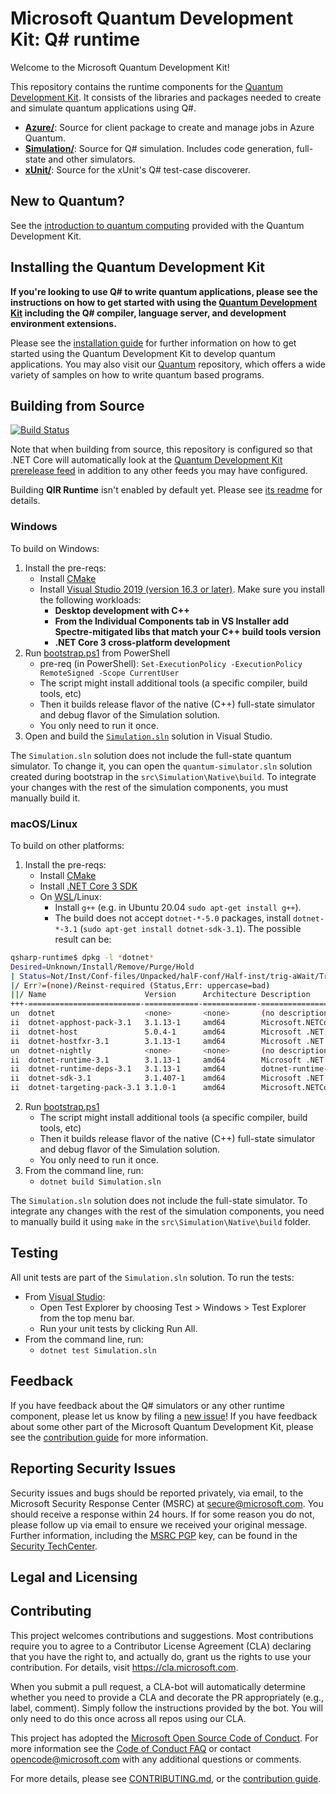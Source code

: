 # Microsoft Quantum Development Kit: Q# runtime #

Welcome to the Microsoft Quantum Development Kit!

This repository contains the runtime components for the [Quantum Development Kit](https://docs.microsoft.com/azure/quantum/).
It consists of the libraries and packages needed to create and simulate quantum applications using Q#.

- **[Azure/](./src/Azure/)**: Source for client package to create and manage jobs in Azure Quantum.
- **[Simulation/](./src/Simulation/)**: Source for Q# simulation. Includes code generation, full-state and other simulators.
- **[xUnit/](./src/Xunit/)**: Source for the xUnit's Q# test-case discoverer.

## New to Quantum? ##

See the [introduction to quantum computing](https://docs.microsoft.com/azure/quantum/concepts-overview) provided with the Quantum Development Kit.


## Installing the Quantum Development Kit

**If you're looking to use Q# to write quantum applications, please see the instructions on how to get started with using the [Quantum Development Kit](https://docs.microsoft.com/azure/quantum/install-overview-qdk) including the Q# compiler, language server, and development environment extensions.**

Please see the [installation guide](https://docs.microsoft.com/azure/quantum/install-overview-qdk) for further information on how to get started using the Quantum Development Kit to develop quantum applications.
You may also visit our [Quantum](https://github.com/microsoft/quantum) repository, which offers a wide variety of samples on how to write quantum based programs.


## Building from Source ##

[![Build Status](https://dev.azure.com/ms-quantum-public/Microsoft%20Quantum%20(public)/_apis/build/status/microsoft.qsharp-runtime?branchName=main)](https://dev.azure.com/ms-quantum-public/Microsoft%20Quantum%20(public)/_build/latest?definitionId=15&branchName=main)

Note that when building from source, this repository is configured so that .NET Core will automatically look at the [Quantum Development Kit prerelease feed](https://dev.azure.com/ms-quantum-public/Microsoft%20Quantum%20(public)/_packaging?_a=feed&feed=alpha) in addition to any other feeds you may have configured.

Building **QIR Runtime** isn't enabled by default yet. Please see [its readme](./src/Qir/Runtime/README.md) for details.

### Windows ###

To build on Windows:

1. Install the pre-reqs:
    * Install [CMake](https://cmake.org/install/)
    * Install [Visual Studio 2019 (version 16.3 or later)](https://visualstudio.microsoft.com/downloads/). Make sure you install the following workloads:
        * **Desktop development with C++**
        * **From the Individual Components tab in VS Installer add Spectre-mitigated libs that match your C++ build tools version**
        * **.NET Core 3 cross-platform development**
2. Run [bootstrap.ps1](bootstrap.ps1) from PowerShell
    * pre-req (in PowerShell): `Set-ExecutionPolicy -ExecutionPolicy RemoteSigned -Scope CurrentUser`
    * The script might install additional tools (a specific compiler, build tools, etc)
    * Then it builds release flavor of the native (C++) full-state simulator and debug flavor of the Simulation solution.
    * You only need to run it once.
3. Open and build the [`Simulation.sln`](./Simulation.sln) solution in Visual Studio.

The `Simulation.sln` solution does not include the full-state quantum simulator. To change it, you can open the `quantum-simulator.sln` solution created during bootstrap in the `src\Simulation\Native\build`. To integrate your changes with the rest of the simulation components, you must manually build it.


### macOS/Linux ###

To build on other platforms:

1. Install the pre-reqs:
    * Install [CMake](https://cmake.org/install/)
    * Install [.NET Core 3 SDK](https://dotnet.microsoft.com/download)
    * On [WSL](https://docs.microsoft.com/en-us/windows/wsl/)/Linux:
      * Install `g++` (e.g. in Ubuntu 20.04 `sudo apt-get install g++`).
      * The build does not accept `dotnet-*-5.0` packages, install `dotnet-*-3.1`
        (`sudo apt-get install dotnet-sdk-3.1`). The possible result can be:

```sh
qsharp-runtime$ dpkg -l *dotnet*
Desired=Unknown/Install/Remove/Purge/Hold
| Status=Not/Inst/Conf-files/Unpacked/halF-conf/Half-inst/trig-aWait/Trig-pend
|/ Err?=(none)/Reinst-required (Status,Err: uppercase=bad)
||/ Name                      Version      Architecture Description
+++-=========================-============-============-=================================================================
un  dotnet                    <none>       <none>       (no description available)
ii  dotnet-apphost-pack-3.1   3.1.13-1     amd64        Microsoft.NETCore.App.Host 3.1.13
ii  dotnet-host               5.0.4-1      amd64        Microsoft .NET Host - 5.0.4
ii  dotnet-hostfxr-3.1        3.1.13-1     amd64        Microsoft .NET Core Host FX Resolver - 3.1.13 3.1.13
un  dotnet-nightly            <none>       <none>       (no description available)
ii  dotnet-runtime-3.1        3.1.13-1     amd64        Microsoft .NET Core Runtime - 3.1.13 Microsoft.NETCore.App 3.1.13
ii  dotnet-runtime-deps-3.1   3.1.13-1     amd64        dotnet-runtime-deps-3.1 3.1.13
ii  dotnet-sdk-3.1            3.1.407-1    amd64        Microsoft .NET Core SDK 3.1.407
ii  dotnet-targeting-pack-3.1 3.1.0-1      amd64        Microsoft.NETCore.App.Ref 3.1.0
```
2. Run [bootstrap.ps1](./bootstrap.ps1)
    * The script might install additional tools (a specific compiler, build tools, etc)
    * Then it builds release flavor of the native (C++) full-state simulator and debug flavor of the Simulation solution.
    * You only need to run it once.
3. From the command line, run:
    * `dotnet build Simulation.sln`

The `Simulation.sln` solution does not include the full-state simulator. To integrate any changes with the rest of the simulation components, you need to manually build it using `make` in the `src\Simulation\Native\build` folder.


## Testing ##

All unit tests are part of the `Simulation.sln` solution. To run the tests:

* From [Visual Studio](https://docs.microsoft.com/en-us/visualstudio/test/getting-started-with-unit-testing?view=vs-2019#run-unit-tests):
    * Open Test Explorer by choosing Test > Windows > Test Explorer from the top menu bar.
    * Run your unit tests by clicking Run All.
* From the command line, run:
    * `dotnet test Simulation.sln`


## Feedback ##

If you have feedback about the Q# simulators or any other runtime component, please let us know by filing a [new issue](https://github.com/microsoft/qsharp-runtime/issues/new)!
If you have feedback about some other part of the Microsoft Quantum Development Kit, please see the [contribution guide](https://docs.microsoft.com/azure/quantum/contributing-overview) for more information.


## Reporting Security Issues

Security issues and bugs should be reported privately, via email, to the Microsoft Security
Response Center (MSRC) at [secure@microsoft.com](mailto:secure@microsoft.com). You should
receive a response within 24 hours. If for some reason you do not, please follow up via
email to ensure we received your original message. Further information, including the
[MSRC PGP](https://technet.microsoft.com/en-us/security/dn606155) key, can be found in
the [Security TechCenter](https://technet.microsoft.com/en-us/security/default).


## Legal and Licensing ##


## Contributing ##

This project welcomes contributions and suggestions.  Most contributions require you to agree to a
Contributor License Agreement (CLA) declaring that you have the right to, and actually do, grant us
the rights to use your contribution. For details, visit https://cla.microsoft.com.

When you submit a pull request, a CLA-bot will automatically determine whether you need to provide
a CLA and decorate the PR appropriately (e.g., label, comment). Simply follow the instructions
provided by the bot. You will only need to do this once across all repos using our CLA.

This project has adopted the [Microsoft Open Source Code of Conduct](https://opensource.microsoft.com/codeofconduct/).
For more information see the [Code of Conduct FAQ](https://opensource.microsoft.com/codeofconduct/faq/) or
contact [opencode@microsoft.com](mailto:opencode@microsoft.com) with any additional questions or comments.

For more details, please see [CONTRIBUTING.md](./CONTRIBUTING.md), or the [contribution guide](https://docs.microsoft.com/azure/quantum/contributing-overview).
